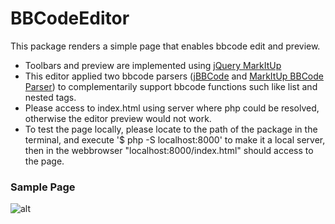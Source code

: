 # BBCodeEditor
This package renders a simple page that enables bbcode edit and preview. 
* Toolbars and preview are implemented using [jQuery MarkItUp](http://markitup.jaysalvat.com/home/)
* This editor applied two bbcode parsers ([jBBCode](http://jbbcode.com/) and [MarkItUp BBCode Parser](http://markitup.jaysalvat.com/downloads/)) to complementarily support bbcode functions such like list and nested tags.
* Please access to index.html using server where php could be resolved, otherwise the editor preview would not work.
* To test the page locally, please locate to the path of the package in the terminal, and execute '$ php -S localhost:8000' to make it a local server, then in the webbrowser "localhost:8000/index.html" should access to the page. 

### Sample Page
![alt](https://lh4.googleusercontent.com/2mTY5J28C54iiJAkYiniI4A0Qnfu8iFfqG4dl7JHj6giz6J2iLIQj5Nj5oTjmJaw0FkN5wR2dUL40zE=w1180-h658)



